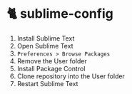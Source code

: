 # 🐈 sublime-config

1. Install Sublime Text
2. Open Sublime Text
3. `Preferences > Browse Packages`
4. Remove the User folder
5. Install Package Control
6. Clone repository into the User folder
7. Restart Sublime Text
